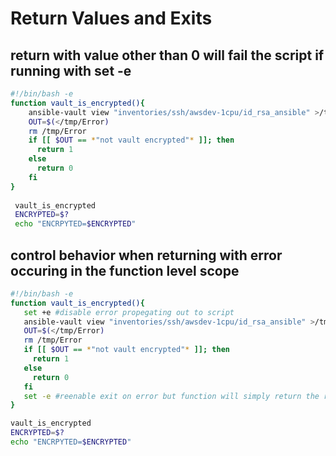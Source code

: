 # Return Values and Exits

## return with value other than 0 will fail the script if running with set -e

``` sh
#!/bin/bash -e
function vault_is_encrypted(){
    ansible-vault view "inventories/ssh/awsdev-1cpu/id_rsa_ansible" >/tmp/Error 2>&1
    OUT=$(</tmp/Error)
    rm /tmp/Error
    if [[ $OUT == *"not vault encrypted"* ]]; then
      return 1
    else
      return 0
    fi
}
 
 vault_is_encrypted
 ENCRYPTED=$?
 echo "ENCRPYTED=$ENCRYPTED"
 ```

 ## control behavior when returning with error occuring in the function level scope
 ``` sh
#!/bin/bash -e
function vault_is_encrypted(){
    set +e #disable error propegating out to script
    ansible-vault view "inventories/ssh/awsdev-1cpu/id_rsa_ansible" >/tmp/Error 2>&1
    OUT=$(</tmp/Error)
    rm /tmp/Error
    if [[ $OUT == *"not vault encrypted"* ]]; then
      return 1
    else
      return 0
    fi
    set -e #reenable exit on error but function will simply return the result 1 or 0 without killing the script
}
 
 vault_is_encrypted
 ENCRYPTED=$?
 echo "ENCRPYTED=$ENCRYPTED"
 ```